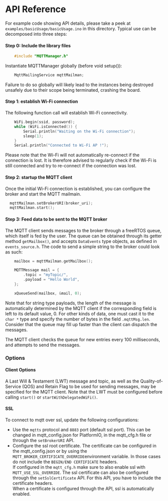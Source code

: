 # API Reference
For example code showing API details, please take a peek at ```examples/basicUsage/basicUsage.ino``` in this directory. 
Typical use can be decomposed into three steps:

#### Step 0: Include the library files

```cpp
    #include "MQTTManager.h"
```

Instantiate MQTTManager globally (before void setup()):

```cpp
    MqttMailingService mqttMailman;
```
Failure to do so globally will likely lead to the instances being destroyed unsafely due to their scope being 
terminated, crashing the board.

#### Step 1: establish Wi-Fi connection

The following function call will establish Wi-Fi connectivity.

```cpp
    WiFi.begin(ssid, password);
    while (WiFi.isConnected()) {
        Serial.println("Waiting on the Wi-Fi connection");
        sleep(1);
    }
    Serial.println("Connected to Wi-Fi AP !");
```

Please note that the Wi-Fi will not automatically re-connect if the connection is lost.
It is therefore advised to regularly check if the Wi-Fi is still connected and
try to re-connect if the connection was lost.

#### Step 2: startup the MQTT client

Once the initial Wi-Fi connection is established, you can configure the broker and start the MQTT mailmain.

```cpp
  mqttMailman.setBrokerURI(broker_uri);
  mqttMailman.start();
```

#### Step 3: Feed data to be sent to the MQTT broker

The MQTT client sends messages to the broker through a freeRTOS queue, which itself is fed by the user. 
The queue can be obtained through its getter method ```getMailbox()```, and accepts ```DataEvents``` type objects, 
as defined in ```events_source.h```.
The code to send a simple string to the broker could look as such:

```cpp
    mailbox = mqttMailman.getMailbox();

    MQTTMessage mail = {
        .topic = "myTopic/",
        .payload = "Hello World",
    };

    xQueueSend(mailbox, &mail, 0);
```

Note that for string type payloads, the length of the message is automatically determined by the MQTT client if the 
corresponding field is left to its default value, 0. For other kinds of data, one must cast it to the ```char *``` type 
and specify the number of bytes in the field ```.mqttMsg.len```.
Consider that the queue may fill up faster than the client can dispatch the messages.

The MQTT client checks the queue for new entries every 100 milliseconds, and attempts to send the messages.

### Options

#### Client Options
A Last Will & Testament (LWT) message and topic, as well as the Quality-of-Service (QOS) and Retain Flag to be used for 
sending messages, may be specified for the MQTT client. Note that the LWT must be configured before 
calling ```start()``` or ```startWithDelegatedWiFi()```.

#### SSL

To connect to mqtt over ssl, update the following configurations:

* Use the `mqtts` protocol and `8883` port (default ssl port). This can be changed in mqtt_config.json for PlatformIO, 
  in the mqtt_cfg.h file or through the `setBrokerURI` API.
* Configure the ssl root certificate. The certificate can be configured in the mqtt_config.json or by using 
  the `MQTT_BROKER_CERTIFICATE_OVERRIDE`environment variable. In those cases do not include the `BEGIN/END CERTIFICATE`
  headers.\
  If configured in the `mqtt_cfg.h` make sure to also enable ssl with `MQTT_USE_SSL_OVERRIDE`.
  The ssl certificate can also be configured through the `setSslCertificate` API. For this API, you have to include 
  the certificate headers.\
  When a certificate is configured through the API, ssl is automatically enabled.
